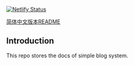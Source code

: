 
[![Netlify Status](https://api.netlify.com/api/v1/badges/7a910290-a0df-44cf-af30-96398dbcb08e/deploy-status)](https://app.netlify.com/sites/njxzc-gd-docs/deploys)

[简体中文版本README](https://github.com/simple-is-awesome/docs/blob/main/README.zh-CN.md)

## Introduction

This repo stores the docs of simple blog system.